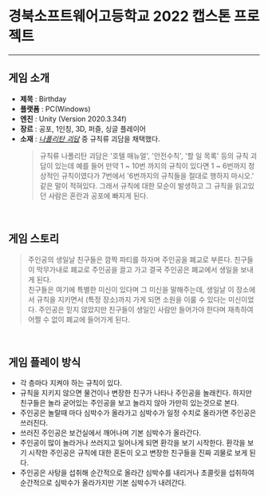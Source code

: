 # **경북소프트웨어고등학교 2022 캡스톤 프로젝트**

---

## 게임 소개
* **제목** : Birthday
* **플랫폼** : PC(Windows)
* **엔진** : Unity (Version 2020.3.34f)
* **장르** : 공포, 1인칭, 3D, 퍼즐, 싱글 플레이어
* **소재** : [*나폴리탄 괴담*](https://namu.wiki/w/%EB%82%98%ED%8F%B4%EB%A6%AC%ED%83%84%20%EA%B4%B4%EB%8B%B4) 중 규칙류 괴담을 채택했다.   
    >규칙류 나폴리탄 괴담은 '호텔 매뉴얼', '안전수칙', '할 일 목록' 등의 규칙 괴담이 있는데 예를 들어 만약 1 ~ 10번 까지의 규칙이 있다면 1 ~ 6번까지 정상적인 규칙이였다가 7번에서 '6번까지의 규칙들을 절대로 행하지 마시오.' 같은 말이 적혀있다. 그래서 규칙에 대한 모순이 발생하고 그 규칙을 읽고있던 사람은 혼란과 공포에 빠지게 된다.
    
<br>

## 게임 스토리
>주인공의 생일날 친구들은 깜짝 파티를 하자며 주인공을 폐교로 부른다.
>친구들이 막무가내로 폐교로 주인공을 끌고 가고 결국 주인공은 폐교에서 생일을 보내게 된다.  
>친구들은 여기에 특별한 미신이 있다며 그 미신을 말해주는데, 생일날 이 장소에서 규칙을 지키면서 (특정 장소)까지 가게 되면
>소원을 이룰 수 있다는 미신이었다. 주인공은 믿지 않았지만 친구들이 생일인 사람만 들어가야 한다며 재촉하여 어쩔 수 없이 폐교에 들어가게 된다.

<br>

## 게임 플레이 방식
* 각 층마다 지켜야 하는 규칙이 있다.
* 규칙을 지키지 않으면 물건이나 변장한 친구가 나타나 주인공을 놀래킨다. 하지만 친구들은 놀라 굳어있는 주인공을 보고 놀라지 않아 가만히 있는것으로 본다.
* 주인공은 놀랄때 마다 심박수가 올라가고 심박수가 일정 수치로 올라가면 주인공은 쓰러진다.
* 쓰러진 주인공은 보건실에서 깨어나며 기본 심박수가 올라간다.
* 주인공이 많이 놀라거나 쓰러지고 일어나게 되면 환각을 보기 시작한다. 환각을 보기 시작한 주인공은 규칙에 대한 혼돈이 오고 변장한 친구들을 진짜 괴물로 보게 된다.
* 주인공은 사탕을 섭취해 순간적으로 올라간 심박수를 내리거나 초콜릿을 섭취하여 순간적으로 심박수가 올라가지만 기본 심박수가 내려간다.

<br>
